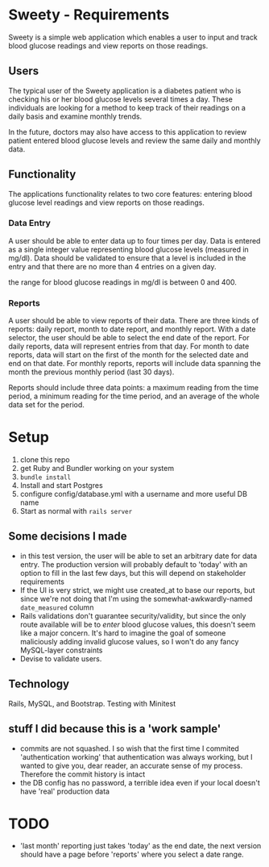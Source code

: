 # Sweety - Requirements

Sweety is a simple web application which enables a user to input and 
track blood glucose readings and view reports on those readings.

## Users

The typical user of the Sweety application is a diabetes patient who is 
checking his or her blood glucose levels several times a day. These 
individuals are looking for a method to keep track of their readings 
on a daily basis and examine monthly trends.

In the future, doctors may also have access to this application to 
review patient entered blood glucose levels and review the same daily 
and monthly data.

## Functionality

The applications functionality relates to two core features: entering 
blood glucose level readings and view reports on those readings.

### Data Entry
A user should be able to enter data up to four times per day. Data is 
entered as a single integer value representing blood glucose levels 
(measured in mg/dl). Data should be validated to ensure that a level is 
included in the entry and that there are no more than 4 entries on a given day.

the range for blood glucose readings in mg/dl is between 0 and 400.

### Reports

A user should be able to view reports of their data. There are three 
kinds of reports: daily report, month to date report, and monthly 
report. With a date selector, the user should be able to select the 
end date of the report. For daily reports, data will represent entries 
from that day. For month to date reports, data will start on the first 
of the month for the selected date and end on that date. For monthly 
reports, reports will include data spanning the month the previous monthly period (last 30 days).

Reports should include three data points: a maximum reading from the time 
period, a minimum reading for the time period, and an average of the whole 
data set for the period.

# Setup
1. clone this repo
2. get Ruby and Bundler working on your system
2. `bundle install`
3. Install and start Postgres
4. configure config/database.yml with a username and more useful DB name
5. Start as normal with `rails server`

## Some decisions I made
* in this test version, the user will be able to set an arbitrary date for data entry. The production version will probably default to 'today' with an option to fill in the last few days, but this will depend on stakeholder requirements
* If the UI is very strict, we might use created_at to base our reports, but since we're not doing that I'm using the somewhat-awkwardly-named  `date_measured` column
* Rails validations don't guarantee security/validity, but since the only route available will be to *enter* blood glucose values, this doesn't seem like a major concern. It's hard to imagine the goal of someone maliciously adding invalid glucose values, so I won't do any fancy MySQL-layer constraints
* Devise to validate users. 


## Technology

Rails, MySQL, and Bootstrap. Testing with Minitest

## stuff I did because this is a 'work sample'
* commits are not squashed. I so wish that the first time I commited 'authentication working' that authentication was always working, but I wanted to give you, dear reader, an accurate sense of my process. Therefore the commit history is intact
* the DB config has no password, a terrible idea even if your local doesn't have 'real' production data

# TODO
* 'last month' reporting just takes 'today' as the end date, the next version should have a page before 'reports' where you select a date range.